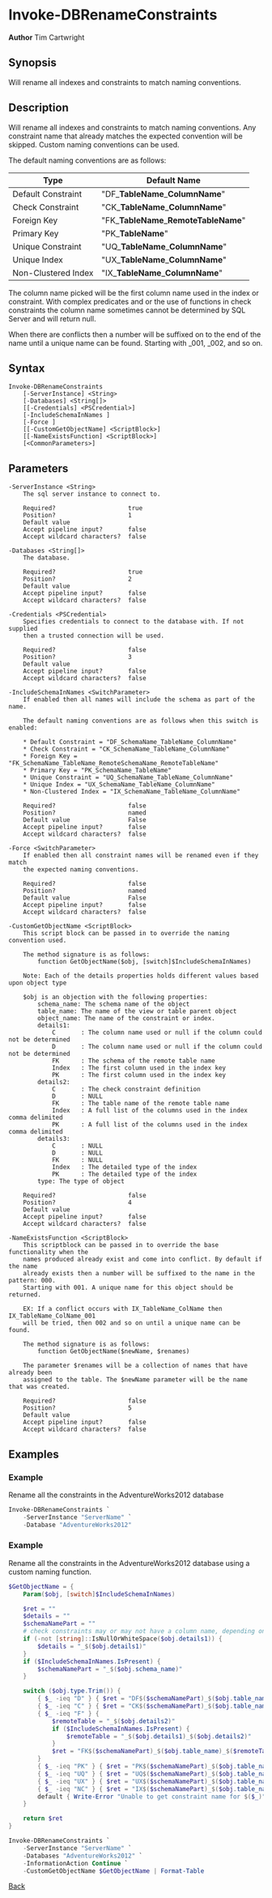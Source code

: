 # Invoke-DBRenameConstraints
**Author** Tim Cartwright

## Synopsis
Will rename all indexes and constraints to match naming conventions.


## Description
Will rename all indexes and constraints to match naming conventions. Any constraint name that already matches the expected convention will be skipped. Custom naming conventions can be used.

The default naming conventions are as follows:

| Type | Default Name |
| ---- | ------------ |
| Default Constraint | "DF_**TableName**_**ColumnName**" |
| Check Constraint | "CK_**TableName**_**ColumnName**" |
| Foreign Key | "FK_**TableName**_**RemoteTableName**" |
| Primary Key | "PK_**TableName**" |
| Unique Constraint | "UQ_**TableName**_**ColumnName**" |
| Unique Index | "UX_**TableName**_**ColumnName**" |
| Non-Clustered Index | "IX_**TableName**_**ColumnName**" |

The column name picked will be the first column name used in the index or constraint. With complex predicates and or the use of functions in check constraints the column name sometimes cannot be determined by SQL Server and will return null.

When there are conflicts then a number will be suffixed on to the end of the name until a unique name can be found. Starting with _001, _002, and so on.

## Syntax
    Invoke-DBRenameConstraints 
        [-ServerInstance] <String> 
        [-Databases] <String[]> 
        [[-Credentials] <PSCredential>] 
        [-IncludeSchemaInNames ] 
        [-Force ] 
        [[-CustomGetObjectName] <ScriptBlock>] 
        [[-NameExistsFunction] <ScriptBlock>] 
        [<CommonParameters>]


## Parameters
    -ServerInstance <String>
        The sql server instance to connect to.

        Required?                    true
        Position?                    1
        Default value                
        Accept pipeline input?       false
        Accept wildcard characters?  false

    -Databases <String[]>
        The database.

        Required?                    true
        Position?                    2
        Default value                
        Accept pipeline input?       false
        Accept wildcard characters?  false

    -Credentials <PSCredential>
        Specifies credentials to connect to the database with. If not supplied 
        then a trusted connection will be used.

        Required?                    false
        Position?                    3
        Default value                
        Accept pipeline input?       false
        Accept wildcard characters?  false

    -IncludeSchemaInNames <SwitchParameter>
        If enabled then all names will include the schema as part of the name.
    
        The default naming conventions are as follows when this switch is enabled:

        * Default Constraint = "DF_SchemaName_TableName_ColumnName"
        * Check Constraint = "CK_SchemaName_TableName_ColumnName"
        * Foreign Key = "FK_SchemaName_TableName_RemoteSchemaName_RemoteTableName"
        * Primary Key = "PK_SchemaName_TableName"
        * Unique Constraint = "UQ_SchemaName_TableName_ColumnName"
        * Unique Index = "UX_SchemaName_TableName_ColumnName"
        * Non-Clustered Index = "IX_SchemaName_TableName_ColumnName"     
    
        Required?                    false
        Position?                    named
        Default value                False
        Accept pipeline input?       false
        Accept wildcard characters?  false

    -Force <SwitchParameter>
        If enabled then all constraint names will be renamed even if they match 
        the expected naming conventions.

        Required?                    false
        Position?                    named
        Default value                False
        Accept pipeline input?       false
        Accept wildcard characters?  false

    -CustomGetObjectName <ScriptBlock>
        This script block can be passed in to override the naming convention used.
        
        The method signature is as follows: 
            function GetObjectName($obj, [switch]$IncludeSchemaInNames)
        
        Note: Each of the details properties holds different values based upon object type
        
        $obj is an objection with the following properties:
            schema_name: The schema name of the object
            table_name: The name of the view or table parent object
            object_name: The name of the constraint or index.
            details1: 
                C       : The column name used or null if the column could not be determined
                D       : The column name used or null if the column could not be determined
                FK      : The schema of the remote table name
                Index   : The first column used in the index key
                PK      : The first column used in the index key
            details2: 
                C       : The check constraint definition
                D       : NULL
                FK      : The table name of the remote table name
                Index   : A full list of the columns used in the index comma delimited
                PK      : A full list of the columns used in the index comma delimited
            details3: 
                C       : NULL
                D       : NULL
                FK      : NULL
                Index   : The detailed type of the index
                PK      : The detailed type of the index
            type: The type of object

        Required?                    false
        Position?                    4
        Default value                
        Accept pipeline input?       false
        Accept wildcard characters?  false

    -NameExistsFunction <ScriptBlock>
        This scriptblock can be passed in to override the base functionality when the 
        names produced already exist and come into conflict. By default if the name 
        already exists then a number will be suffixed to the name in the pattern: 000. 
        Starting with 001. A unique name for this object should be returned. 
        
        EX: If a conflict occurs with IX_TableName_ColName then IX_TableName_ColName_001 
        will be tried, then 002 and so on until a unique name can be found.
        
        The method signature is as follows: 
            function GetObjectName($newName, $renames)
        
        The parameter $renames will be a collection of names that have already been 
        assigned to the table. The $newName parameter will be the name that was created.

        Required?                    false
        Position?                    5
        Default value                
        Accept pipeline input?       false
        Accept wildcard characters?  false
        
## Examples

### Example
Rename all the constraints in the AdventureWorks2012 database
    
```powershell
Invoke-DBRenameConstraints `
    -ServerInstance "ServerName" `
    -Database "AdventureWorks2012"
```

### Example
Rename all the constraints in the AdventureWorks2012 database using a custom naming function.

```powershell
$GetObjectName = {
    Param($obj, [switch]$IncludeSchemaInNames)

    $ret = ""
    $details = ""
    $schemaNamePart = ""
    # check constraints may or may not have a column name, depending on what they did in the CK
    if (-not [string]::IsNullOrWhiteSpace($obj.details1)) {
        $details = "_$($obj.details1)"
    }
    if ($IncludeSchemaInNames.IsPresent) {
        $schemaNamePart = "_$($obj.schema_name)"
    }

    switch ($obj.type.Trim()) {
        { $_ -ieq "D" } { $ret = "DF$($schemaNamePart)_$($obj.table_name)$details" }
        { $_ -ieq "C" } { $ret = "CK$($schemaNamePart)_$($obj.table_name)$details" }
        { $_ -ieq "F" } {
            $remoteTable = "_$($obj.details2)"
            if ($IncludeSchemaInNames.IsPresent) {
                $remoteTable = "_$($obj.details1)_$($obj.details2)"
            }
            $ret = "FK$($schemaNamePart)_$($obj.table_name)_$($remoteTable)"
        }        
        { $_ -ieq "PK" } { $ret = "PK$($schemaNamePart)_$($obj.table_name)" }
        { $_ -ieq "UQ" } { $ret = "UQ$($schemaNamePart)_$($obj.table_name)$details" }
        { $_ -ieq "UX" } { $ret = "UX$($schemaNamePart)_$($obj.table_name)$details" }
        { $_ -ieq "NC" } { $ret = "IX$($schemaNamePart)_$($obj.table_name)$details" }
        default { Write-Error "Unable to get constraint name for $($_)" }
    }

    return $ret
}

Invoke-DBRenameConstraints `
    -ServerInstance "ServerName" `
    -Databases "AdventureWorks2012" `
    -InformationAction Continue `
    -CustomGetObjectName $GetObjectName | Format-Table
```

[Back](/README.md)
